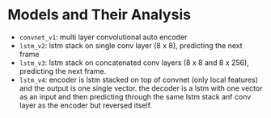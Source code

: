 # Models and Their Analysis

+ `convnet_v1`: multi layer convolutional auto encoder
+ `lstm_v2`: lstm stack on single conv layer (8 x 8), predicting the next frame
+ `lstm_v3`: lstm stack on concatenated conv layers (8 x 8 and 8 x 256), predicting the next frame.
+ `lstm_v4`: encoder is lstm stacked on top of convnet (only local features) and the output is one single vector.
            the decoder is a lstm with one vector as an input and then predicting through the same 
            lstm stack anf conv layer as the encoder but reversed itself.
         